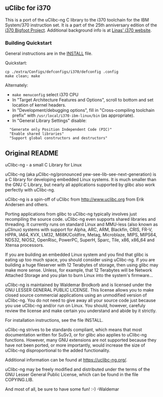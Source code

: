 uClibc for i370
---------------
This is a port of the uClibc-ng C library to the i370 toolchain for the
IBM System/370 instruction set. It is a part of the 25th anniversary
edition of the [i370 Bigfoot Project](https://github.com/linas/i370-bigfoot).
Additional background info is at
[Linas' i370 website](https://linas.org/linux/i370/i370.html).

### Building Quickstart
General instructions are in the [INSTALL](INSTALL) file.

Quickstart:
```
cp ./extra/Configs/defconfigs/i370/defconfig .config
make clean; make
```

Alternately:

* `make menuconfig` select i370 CPU
* In "Target Architecture Features and Options", scroll to bottom and
  set location of kernel headers.
* In "Development/debugging options", fill in
  "Cross-compiling toolchain prefix" with
  `/usr/local/i370-ibm-linux/bin` (as appropriate).
* In "General Library Settings"
  disable:
```
  "Generate only Position Independent Code (PIC)"
  "Enable shared libraries"
  "Support global constructors and destructors"
```

Original README
---------------
  uClibc-ng - a small C Library for Linux

uClibc-ng (aka µClibc-ng/pronounced yew-see-lib-see-next-generation) is a C
library for developing embedded Linux systems. It is much smaller than the GNU
C Library, but nearly all applications supported by glibc also work perfectly
with uClibc-ng.

uClibc-ng is a spin-off of uClibc from http://www.uclibc.org from Erik Andersen
and others.

Porting applications from glibc to uClibc-ng typically involves just
recompiling the source code.  uClibc-ng even supports shared libraries and
threading. It currently runs on standard Linux and MMU-less (also known as
µClinux) systems with support for Alpha, ARC, ARM, Blackfin, CRIS, FR-V, HPPA,
IA64, KVX, LM32, M68K/Coldfire, Metag, Microblaze, MIPS, MIPS64, NDS32, NIOS2,
OpenRisc, PowerPC, SuperH, Sparc, Tile, x86, x86_64 and Xtensa processors.

If you are building an embedded Linux system and you find that glibc is eating
up too much space, you should consider using uClibc-ng.  If you are building a
huge fileserver with 12 Terabytes of storage, then using glibc may make more
sense.  Unless, for example, that 12 Terabytes will be Network Attached Storage
and you plan to burn Linux into the system's firmware...

uClibc-ng is maintained by Waldemar Brodkorb and is licensed under the GNU
LESSER GENERAL PUBLIC LICENSE. This license allows you to make closed source
commercial applications using an unmodified version of uClibc-ng. You do not
need to give away all your source code just because you use uClibc-ng and/or
run on Linux. You should, however, carefuly review the license and make certain
you understand and abide by it strictly.

For installation instructions, see the file INSTALL.

uClibc-ng strives to be standards compliant, which means that most
documentation written for SuSv3, or for glibc also applies to uClibc-ng
functions.  However, many GNU extensions are not supported because they have
not been ported, or more importantly, would increase the size of uClibc-ng
disproportional to the added functionality.

Additional information can be found at https://uclibc-ng.org/.

uClibc-ng may be freely modified and distributed under the terms of the GNU
Lesser General Public License, which can be found in the file COPYING.LIB.

And most of all, be sure to have some fun! :-)
 -Waldemar

